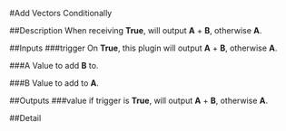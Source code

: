 #Add Vectors Conditionally

##Description
When receiving **True**, will output **A** + **B**, otherwise **A**.

##Inputs
###trigger
On **True**, this plugin will output **A** + **B**, otherwise **A**.

###A
Value to add **B** to.

###B
Value to add to **A**.

##Outputs
###value
if trigger is **True**, will output **A** + **B**, otherwise **A**.

##Detail

